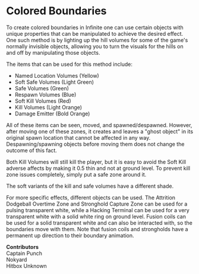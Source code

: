 # Colored Boundaries

To create colored boundaries in Infinite one can use certain objects with unique properties that can be manipulated to achieve the desired effect. One such method is by lighting up the hill volumes for some of the game's normally invisible objects, allowing you to turn the visuals for the hills on and off by manipulating those objects.

The items that can be used for this method include:

* Named Location Volumes (Yellow)
* Soft Safe Volumes (Light Green)
* Safe Volumes (Green)
* Respawn Volumes (Blue)
* Soft Kill Volumes (Red)
* Kill Volumes (Light Orange)
* Damage Emitter (Bold Orange)

All of these items can be seen, moved, and spawned/despawned. However, after moving one of these zones, it creates and leaves a "ghost object" in its original spawn location that cannot be affected in any way. Despawning/spawning objects before moving them does not change the outcome of this fact.

Both Kill Volumes will still kill the player, but it is easy to avoid the Soft Kill adverse affects by making it 0.5 thin and not at ground level. To prevent kill zone issues completely, simply put a safe zone around it.

The soft variants of the kill and safe volumes have a different shade.

For more specific effects, different objects can be used. The Attrition Dodgeball Overtime Zone and Stronghold Capture Zone can be used for a pulsing transparent white, while a Hacking Terminal can be used for a very transparent white with a solid white ring on ground level. Fusion coils can be used for a solid transparent white and can also be interacted with, so the boundaries move with them. Note that fusion coils and strongholds have a permanent up direction to their boundary animation.

**Contributors**\
Captain Punch\
Nokyard\
Hitbox Unknown
